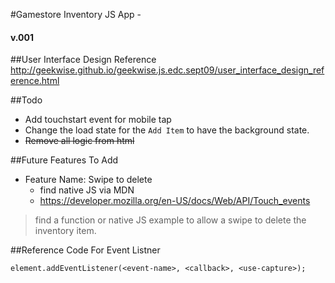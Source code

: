 #Gamestore Inventory JS App -
#### v.001

##User Interface Design Reference
<http://geekwise.github.io/geekwise.js.edc.sept09/user_interface_design_reference.html>


##Todo
* Add touchstart event for mobile tap
* Change the load state for the `Add Item` to have the background state.
* <s>Remove all logic from html</s>




##Future Features To Add
* Feature Name: Swipe to delete
	* find native JS via MDN
	* <https://developer.mozilla.org/en-US/docs/Web/API/Touch_events>

> find a function or native JS example
> to allow a swipe to delete the inventory item.



##Reference Code For Event Listner
```
element.addEventListener(<event-name>, <callback>, <use-capture>);
```

